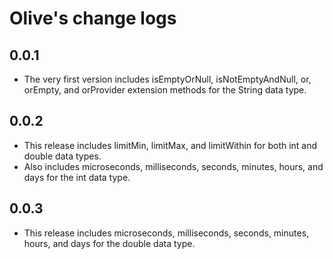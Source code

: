 # Olive's change logs

## 0.0.1

* The very first version includes isEmptyOrNull, isNotEmptyAndNull, or, orEmpty, and orProvider extension methods for the String data type.

## 0.0.2

* This release includes limitMin, limitMax, and limitWithin for both int and double data types.
* Also includes microseconds, milliseconds, seconds, minutes, hours, and days for the int data type.

## 0.0.3

* This release includes microseconds, milliseconds, seconds, minutes, hours, and days for the double data type.
